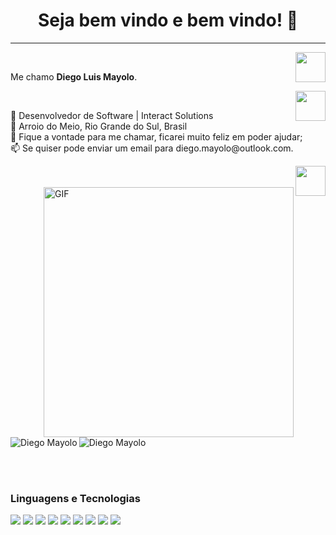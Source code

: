 <h1 align="center"> Seja bem vindo e bem vindo! 👋</h1>

<hr />
<a href="https://github.com/diegomayolo" target="_blank">
  <img align="right" src="https://cdn.iconscout.com/icon/free/png-256/github-108-438008.png" width="48px" height="48px">
</a><br />
<p align="left" >
Me chamo <b> Diego Luis Mayolo</b>.
  </p>
<a href="https://www.instagram.com/diegomayolo/" target="_blank">
  <img align="right" src="https://cdn.icon-icons.com/icons2/1211/PNG/512/1491579602-yumminkysocialmedia36_83067.png" width="48px" height="48px">
</a><br />
<p align="left" >
💼 Desenvolvedor de Software | Interact Solutions
</br>
📌 Arroio do Meio, Rio Grande do Sul, Brasil
</br>
💬 Fique a vontade para me chamar, ficarei muito feliz em poder ajudar;
</br>
📫 Se quiser pode enviar um email para diego.mayolo@outlook.com.
</p>
<a href="https://www.linkedin.com/in/diego-mayolo-8a3a3210a/" target="_blank">
  <img align="right" src="https://i.ibb.co/Kx2GSrT/linkedin.png" width="48px" height="48px">
</a>

</br></br>
<img align="right" alt="GIF" src="https://octocat-generator-assets.githubusercontent.com/my-octocat-1612547785236.png" width="400px" />
</br>
<p>
  <img align="left" src="https://github-readme-stats.vercel.app/api/top-langs/?username=diegomayolo&layout=compact&theme=graywhite&title_color=268bd2" alt="Diego Mayolo" />
</p>
<p>&nbsp;
  <img align="center" src="https://github-readme-stats.vercel.app/api?username=diegomayolo&count_private=true&show_icons=true&theme=graywhite&icon_color=268bd2&title_color=268bd2" alt="Diego Mayolo" />
</p>

</br></br>
### Linguagens e Tecnologias
<img src="http://img.shields.io/badge/-Java-F89820?style=flat&logo=java&logoColor=white"> <img src = "https://img.shields.io/badge/-HTML5-E34F26?style=flat&logo=html5&logoColor=white"> <img src = "https://img.shields.io/badge/-CSS3-1572B6?style=flat&logo=css3&logoColor=white">
<img src="https://img.shields.io/badge/-JavaScript-eed718?style=flat&logo=javascript&logoColor=ffffff">
<img src="https://img.shields.io/badge/-React-000000?style=flat&logo=react&logoColor=00c8ff">
<img src="https://img.shields.io/badge/-MySQL-F29111?style=flat&logo=mysql&logoColor=FFFFFF">
<img src="http://img.shields.io/badge/-Git-F1502F?style=flat&logo=git&logoColor=FFFFFF">
<img src="http://img.shields.io/badge/-Github-000000?style=flat&logo=github&logoColor=FFFFFF">
<img src="http://img.shields.io/badge/-VS%20Code-007ACC?style=flat&logo=visual%20studio%20code&logoColor=white">
